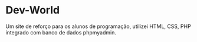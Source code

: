 # Dev-World
Um site de reforço para os alunos de programação, utilizei HTML, CSS, PHP integrado com banco de dados phpmyadmin.
